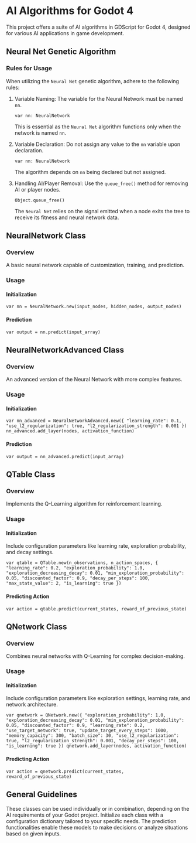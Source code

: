 AI Algorithms for Godot 4
=========================

This project offers a suite of AI algorithms in GDScript for Godot 4, designed for various AI applications in game development.

Neural Net Genetic Algorithm
----------------------------

### Rules for Usage

When utilizing the `Neural Net` genetic algorithm, adhere to the following rules:

1.  Variable Naming: The variable for the Neural Network must be named `nn`.

    `var nn: NeuralNetwork`

    This is essential as the `Neural Net` algorithm functions only when the network is named `nn`.

2.  Variable Declaration: Do not assign any value to the `nn` variable upon declaration.


    `var nn: NeuralNetwork`

    The algorithm depends on `nn` being declared but not assigned.

3.  Handling AI/Player Removal: Use the `queue_free()` method for removing AI or player nodes.


    `Object.queue_free()`

    The `Neural Net` relies on the signal emitted when a node exits the tree to receive its fitness and neural network data.

NeuralNetwork Class
-------------------

### Overview

A basic neural network capable of customization, training, and prediction.

### Usage

#### Initialization

`var nn = NeuralNetwork.new(input_nodes, hidden_nodes, output_nodes)`

#### Prediction

`var output = nn.predict(input_array)`

NeuralNetworkAdvanced Class
---------------------------

### Overview

An advanced version of the Neural Network with more complex features.

### Usage

#### Initialization

`var nn_advanced = NeuralNetworkAdvanced.new({
    "learning_rate": 0.1,
    "use_l2_regularization": true,
    "l2_regularization_strength": 0.001
})
nn_advanced.add_layer(nodes, activation_function)`

#### Prediction

`var output = nn_advanced.predict(input_array)`

QTable Class
------------

### Overview

Implements the Q-Learning algorithm for reinforcement learning.

### Usage

#### Initialization

Include configuration parameters like learning rate, exploration probability, and decay settings.

`var qtable = QTable.new(n_observations, n_action_spaces, {
    "learning_rate": 0.2,
    "exploration_probability": 1.0,
    "exploration_decreasing_decay": 0.01,
    "min_exploration_probability": 0.05,
    "discounted_factor": 0.9,
    "decay_per_steps": 100,
    "max_state_value": 2,
    "is_learning": true
})`

#### Predicting Action

`var action = qtable.predict(current_states, reward_of_previous_state)`

QNetwork Class
--------------

### Overview

Combines neural networks with Q-Learning for complex decision-making.

### Usage

#### Initialization

Include configuration parameters like exploration settings, learning rate, and network architecture.

`var qnetwork = QNetwork.new({
    "exploration_probability": 1.0,
    "exploration_decreasing_decay": 0.01,
    "min_exploration_probability": 0.05,
    "discounted_factor": 0.9,
    "learning_rate": 0.2,
    "use_target_network": true,
    "update_target_every_steps": 1000,
    "memory_capacity": 300,
    "batch_size": 30,
    "use_l2_regularization": true,
    "l2_regularization_strength": 0.001,
    "decay_per_steps": 100,
    "is_learning": true
})
qnetwork.add_layer(nodes, activation_function)`

#### Predicting Action

`var action = qnetwork.predict(current_states, reward_of_previous_state)`

General Guidelines
------------------

These classes can be used individually or in combination, depending on the AI requirements of your Godot project. Initialize each class with a configuration dictionary tailored to your specific needs. The prediction functionalities enable these models to make decisions or analyze situations based on given inputs.

